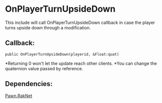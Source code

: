 # OnPlayerTurnUpsideDown
This include will call OnPlayerTurnUpsideDown callback in case the player turns upside down through a modification.

## Callback:
```pawn
public OnPlayerTurnUpsideDown(playerid, &Float:quat)
```

*Returning 0 won't let the update reach other clients.
*You can change the quaternion value passed by reference.

## Dependencies:
[Pawn.RakNet](http://forum.sa-mp.com/showthread.php?t=640306)
